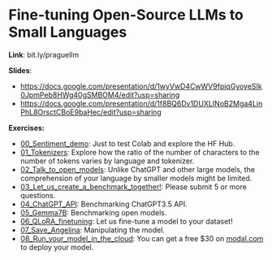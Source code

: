 # Fine-tuning Open-Source LLMs to Small Languages

**Link**: bit.ly/praguellm

**Slides**:

* https://docs.google.com/presentation/d/1wyVwD4CwWV9fpiqGyoyeSIk0JpmPeb8HWg40gSMBOM4/edit?usp=sharing
* https://docs.google.com/presentation/d/1f8BQ6Dv1DUXLINoB2Mga4LjnPhL8OrsctCBoE9baHec/edit?usp=sharing

**Exercises:**

* [00_Sentiment_demo](00_Sentiment_demo.ipynb): Just to test Colab and explore the HF Hub.
* [01_Tokenizers](01_Tokenizers.ipynb): Explore how the ratio of the number of characters to the number of tokens varies by language and tokenizer.
* [02_Talk_to_open_models](https://labs.perplexity.ai/): Unlike ChatGPT and other large models, the comprehension of your language by smaller models might be limited.
* [03_Let_us_create_a_benchmark_together!](https://forms.gle/UPRYQ3bEriRdMyw36): Please submit 5 or more questions.
* [04_ChatGPT_API](04_ChatGPT_API.ipynb): Benchmarking ChatGPT3.5 API.
* [05_Gemma7B](05_Gemma7B.ipynb): Benchmarking open models.
* [06_QLoRA_finetuning](06_QLoRA_finetuning.ipynb): Let us fine-tune a model to your dataset!
* [07_Save_Angelina](07_Save_Angelina.ipynb): Manipulating the model.
* [08_Run_your_model_in_the_cloud](deployment.py): You can get a free $30 on [modal.com](https://modal.com/docs/examples/vllm_inference) to deploy your model.
